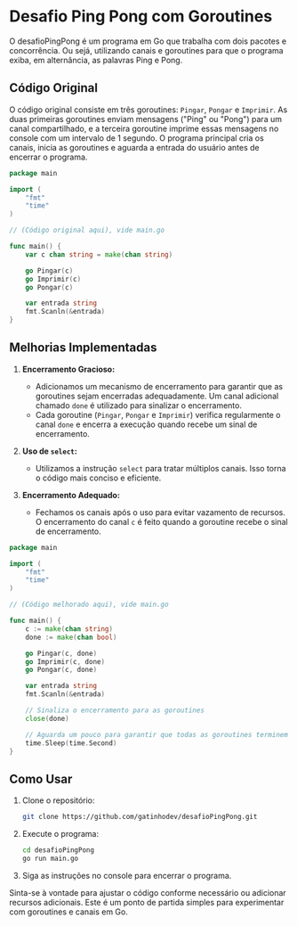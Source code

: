 # Desafio Ping Pong com Goroutines

O desafioPingPong é um programa em Go que trabalha com dois pacotes e concorrência. Ou sejá, utilizando canais e goroutines para que o programa exiba, em alternância, as palavras Ping e Pong.

## Código Original

O código original consiste em três goroutines: `Pingar`, `Pongar` e `Imprimir`. As duas primeiras goroutines enviam mensagens ("Ping" ou "Pong") para um canal compartilhado, e a terceira goroutine imprime essas mensagens no console com um intervalo de 1 segundo. O programa principal cria os canais, inicia as goroutines e aguarda a entrada do usuário antes de encerrar o programa.

```go
package main

import (
	"fmt"
	"time"
)

// (Código original aqui), vide main.go

func main() {
	var c chan string = make(chan string)

	go Pingar(c)
	go Imprimir(c)
	go Pongar(c)

	var entrada string
	fmt.Scanln(&entrada)
}
```

## Melhorias Implementadas

1. **Encerramento Gracioso:**
    - Adicionamos um mecanismo de encerramento para garantir que as goroutines sejam encerradas adequadamente. Um canal adicional chamado `done` é utilizado para sinalizar o encerramento.
    - Cada goroutine (`Pingar`, `Pongar` e `Imprimir`) verifica regularmente o canal `done` e encerra a execução quando recebe um sinal de encerramento.

2. **Uso de `select`:**
    - Utilizamos a instrução `select` para tratar múltiplos canais. Isso torna o código mais conciso e eficiente.

3. **Encerramento Adequado:**
    - Fechamos os canais após o uso para evitar vazamento de recursos. O encerramento do canal `c` é feito quando a goroutine recebe o sinal de encerramento.

```go
package main

import (
	"fmt"
	"time"
)

// (Código melhorado aqui), vide main.go

func main() {
	c := make(chan string)
	done := make(chan bool)

	go Pingar(c, done)
	go Imprimir(c, done)
	go Pongar(c, done)

	var entrada string
	fmt.Scanln(&entrada)

	// Sinaliza o encerramento para as goroutines
	close(done)

	// Aguarda um pouco para garantir que todas as goroutines terminem
	time.Sleep(time.Second)
}
```

## Como Usar

1. Clone o repositório:
   ```bash
   git clone https://github.com/gatinhodev/desafioPingPong.git
   ```

2. Execute o programa:
   ```bash
   cd desafioPingPong
   go run main.go
   ```

3. Siga as instruções no console para encerrar o programa.

Sinta-se à vontade para ajustar o código conforme necessário ou adicionar recursos adicionais. Este é um ponto de partida simples para experimentar com goroutines e canais em Go.
